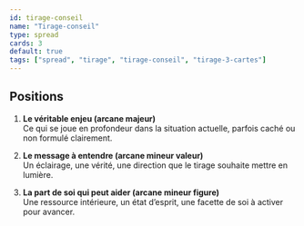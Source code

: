 ```yaml
---
id: tirage-conseil
name: "Tirage-conseil"
type: spread
cards: 3
default: true
tags: ["spread", "tirage", "tirage-conseil", "tirage-3-cartes"]
---
```


## Positions

1. **Le véritable enjeu (arcane majeur)**  
Ce qui se joue en profondeur dans la situation actuelle, parfois caché ou non formulé clairement.

2. **Le message à entendre (arcane mineur valeur)**  
Un éclairage, une vérité, une direction que le tirage souhaite mettre en lumière.

3. **La part de soi qui peut aider (arcane mineur figure)**  
Une ressource intérieure, un état d’esprit, une facette de soi à activer pour avancer.
